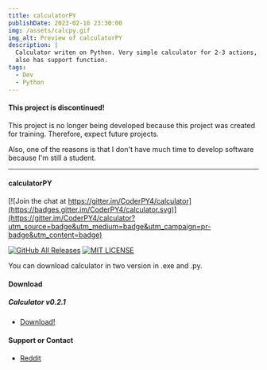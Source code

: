 ```yaml
---
title: calculatorPY
publishDate: 2023-02-16 23:30:00
img: /assets/calcpy.gif
img_alt: Preview of calculatorPY
description: |
  Calculator writen on Python. Very simple calculator for 2-3 actions,
  also has support function.
tags:
  - Dev
  - Python
---
```


#### This project is discontinued!
This project is no longer being developed because this project was created for training. Therefore, expect future projects.

Also, one of the reasons is that I don't have much time to develop software because I'm still a student.

---
#### calculatorPY

[![Join the chat at https://gitter.im/CoderPY4/calculator](https://badges.gitter.im/CoderPY4/calculator.svg)](https://gitter.im/CoderPY4/calculator?utm_source=badge&utm_medium=badge&utm_campaign=pr-badge&utm_content=badge)

[![GitHub All Releases](https://img.shields.io/github/downloads/CoderPY4/calculator/total?logo=Nuke)](https://github.com/CoderPY4/calculator/releases) [![MIT LICENSE](https://img.shields.io/github/license/CoderPY4/calculator)](https://github.com/CoderPY4/calculator/blob/master/LICENSE)

You can download calculator in two version in .exe and .py.

#### Download

##### Calculator v0.2.1

- [Download!](https://github.com/CoderPY4/calculator/releases)

#### Support or Contact

- [Reddit](https://reddit.com/AndriOS13)


